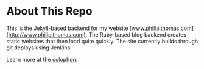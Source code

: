 # About This Repo   
This is the [Jekyll](http://jekyllrb.com)-based backend for my website [www.philipithomas.com](http://www.philipithomas.com). The Ruby-based blog backend creates static websites that then load quite quickly. The site currently builds through git deploys using Jenkins.

Learn more at the [colophon](http://www.philipithomas.com/colophon).


